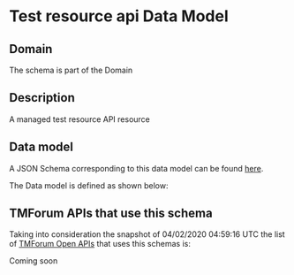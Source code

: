 # Test resource api Data Model

## Domain

The  schema is part of the  Domain

## Description

A managed test resource API resource

## Data model

A JSON Schema corresponding to this data model can be found
[here](https://github.com/tmforum-rand/schemas/blob/candidates/Common/TestResourceAPI.schema.json).

The Data model is defined as shown below:





## TMForum APIs that use this schema

Taking into consideration the snapshot of 04/02/2020 04:59:16 UTC the list of [TMForum Open APIs](https://www.tmforum.org/open-apis/) that uses this schemas is:

Coming soon